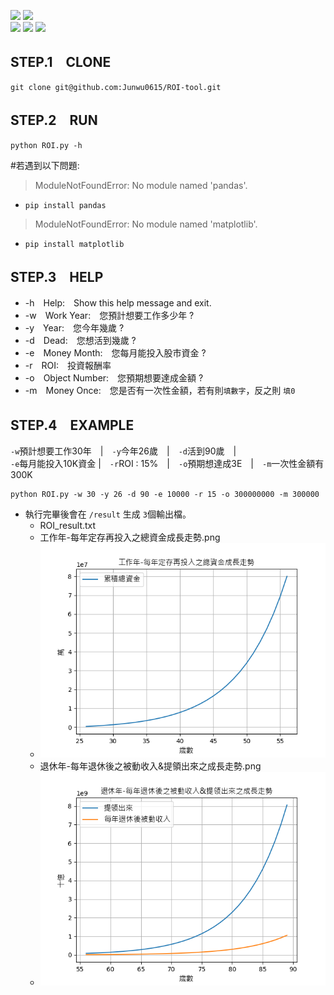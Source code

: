 ![](https://views.whatilearened.today/views/github/Junwu0615/ROI-Tool.svg)
[![](https://img.shields.io/badge/Language-Python-blue.svg?style=plastic)](https://www.python.org/) </br>
[![](https://img.shields.io/badge/Package-Pandas-green.svg?style=plastic)](https://pypi.org/project/pandas/) 
[![](https://img.shields.io/badge/Package-Matplotlib-green.svg?style=plastic)](https://pypi.org/project/matplotlib/) 
[![](https://img.shields.io/badge/Package-ArgumentParser-green.svg?style=plastic)](https://pypi.org/project/argumentparser/) 

## STEP.1　CLONE

```code
git clone git@github.com:Junwu0615/ROI-tool.git
```

## STEP.2　RUN 

```
python ROI.py -h
```
#若遇到以下問題:
> ModuleNotFoundError: No module named 'pandas'.<br/>
  - `pip install pandas`<br/>
> ModuleNotFoundError: No module named 'matplotlib'.<br/>
  - `pip install matplotlib`<br/>


## STEP.3　HELP
- -h　Help:　Show this help message and exit.
- -w　Work Year:　您預計想要工作多少年 ?
- -y　Year:　您今年幾歲 ?
- -d　Dead:　您想活到幾歲 ?
- -e　Money Month:　您每月能投入股市資金 ?
- -r　ROI:　投資報酬率 
- -o　Object Number:　您預期想要達成金額 ?
- -m　Money Once:　您是否有一次性金額，若有則`填數字`，反之則 `填0`


## STEP.4　EXAMPLE
`-w`預計想要工作30年　|　`-y`今年26歲　|　`-d`活到90歲　|　<br/>
`-e`每月能投入10K資金 |　`-r`ROI : 15%　|　`-o`預期想達成3E　|　`-m`一次性金額有300K
```
python ROI.py -w 30 -y 26 -d 90 -e 10000 -r 15 -o 300000000 -m 300000
```
 - 執行完畢後會在 `/result` 生成 `3`個輸出檔。
   - ROI_result.txt
   - 工作年-每年定存再投入之總資金成長走勢.png
   - ![工作年-每年定存再投入之總資金成長走勢](result/工作年-每年定存再投入之總資金成長走勢.png)
   - 退休年-每年退休後之被動收入&提領出來之成長走勢.png
   - ![退休年-每年退休後之被動收入&提領出來之成長走勢](result/退休年-每年退休後之被動收入&提領出來之成長走勢.png)


